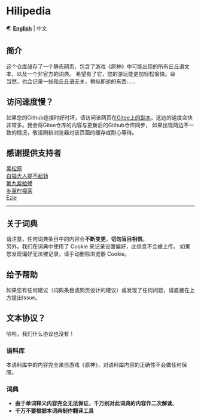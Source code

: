 # Hilipedia

🌏 **[English](README_en.md)** | 中文

## 简介

这个仓库储存了一个静态网页，包含了游戏《原神》中可能出现的所有丘丘语文本，以及一个非官方的词典。
希望有了它，您的游玩能更加轻松愉快。😄  
当然，也会记录一些和丘丘语无关，稍纵即逝的东西……

## 访问速度慢？

如果您的Github连接时好时坏，请访问该网页在[Gitee上的副本](https://chen_zhanming.gitee.io/hilipedia/)，这边的速度会快非常多。我会将Gitee仓库的内容与更新后的Github仓库同步，
如果出现两边不一致的情况，敬请刷新浏览器对该页面的缓存或耐心等待。

## 感谢提供支持者

[吴松原](https://space.bilibili.com/25150765)  
[白猫大人提不起劲](https://space.bilibili.com/425251)  
[氟九紫蛤蟆](https://space.bilibili.com/28715153)  
[冬至柠檬茶](https://space.bilibili.com/12539817)  
[Ezie](https://space.bilibili.com/34988010)  

----------

## 关于词典

请注意，任何词典条目中的内容会**不断变更**，**切勿盲目相信**。  
另外，我们在词典中使用了 Cookie 来记录设置偏好，此信息不会被上传。
如果您发现偏好无法被记录，请手动删除浏览器 Cookie。

## 给予帮助

如果您有任何建议（词典条目或网页设计的建议）或发现了任何问题，请直接在上方提出Issue。

## 文本协议？

哈哈，我们什么协议也没有！  

### 语料库

本语料库中的内容完全来自游戏《原神》，对语料库内容的正确性不会做任何保障。

### 词典

* **由于单词释义内容完全无法保证，千万别对此词典的内容作二次解读**。
* **千万不要根据本词典制作翻译工具**

<!-- 
Gohus, chiso vonph. 
我说啊，他们很生气。
-->
